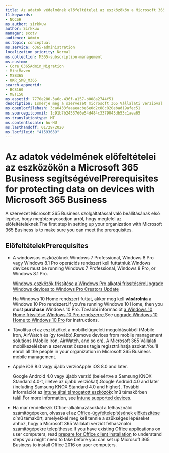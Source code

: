```yaml
---
title: Az adatok védelmének előfeltételei az eszközökön a Microsoft 365 Business segítségével
f1.keywords:
- NOCSH
ms.author: sirkkuw
author: Sirkkuw
manager: scotv
audience: Admin
ms.topic: conceptual
ms.service: o365-administration
localization_priority: Normal
ms.collection: M365-subscription-management
ms.custom:
- Core_O365Admin_Migration
- MiniMaven
- MSB365
- OKR_SMB_M365
search.appverid:
- BCS160
- MET150
ms.assetid: 7770e280-3a6c-436f-a157-b008a2744f51
description: Ismerje meg a szervezet microsoft 365 Vállalati verzióval való beállításának előfeltételeit.
ms.openlocfilehash: 3ca0433faaaeacbe6e0d2c88c820ebad19afec51
ms.sourcegitcommit: 1c91b7b24537d0e54d484c3379043db53c1aea65
ms.translationtype: MT
ms.contentlocale: hu-HU
ms.lasthandoff: 01/29/2020
ms.locfileid: "41593639"
---
```

# <a name="prerequisites-for-protecting-data-on-devices-with-microsoft-365-business"></a><span data-ttu-id="5af54-103">Az adatok védelmének előfeltételei az eszközökön a Microsoft 365 Business segítségével</span><span class="sxs-lookup"><span data-stu-id="5af54-103">Prerequisites for protecting data on devices with Microsoft 365 Business</span></span>

<span data-ttu-id="5af54-104">A szervezet Microsoft 365 Business szolgáltatással való beállításának első lépése, hogy megbizonyosodjon arról, hogy megfelel az előfeltételeknek.</span><span class="sxs-lookup"><span data-stu-id="5af54-104">The first step in setting up your organization with Microsoft 365 Business is to make sure you can meet the prerequisites.</span></span>
  
## <a name="prerequisites"></a><span data-ttu-id="5af54-105">Előfeltételek</span><span class="sxs-lookup"><span data-stu-id="5af54-105">Prerequisites</span></span>

- <span data-ttu-id="5af54-106">A windowsos eszközöknek Windows 7 Professional, Windows 8 Pro vagy Windows 8.1 Pro operációs rendszert kell futtatniuk.</span><span class="sxs-lookup"><span data-stu-id="5af54-106">Windows devices must be running Windows 7 Professional, Windows 8 Pro, or Windows 8.1 Pro.</span></span>
    
    [<span data-ttu-id="5af54-107">Windows-eszközök frissítése a Windows Pro alkotói frissítésére</span><span class="sxs-lookup"><span data-stu-id="5af54-107">Upgrade Windows devices to Windows Pro Creators Update</span></span>](upgrade-to-windows-pro-creators-update.md)
    
    <span data-ttu-id="5af54-108">Ha Windows 10 Home rendszert futtat, akkor meg kell **vásárolnia** a Windows 10 Pro rendszert.</span><span class="sxs-lookup"><span data-stu-id="5af54-108">If you're running Windows 10 Home, then you must **purchase** Windows  10 Pro.</span></span> <span data-ttu-id="5af54-109">További információt [a Windows 10 Home frissítése Windows 10 Pro rendszerre.](https://support.office.com/article/0aee10c1-4d34-43ee-a325-579c6c2df90e?ui=en-US&rs=en-US&ad=US)</span><span class="sxs-lookup"><span data-stu-id="5af54-109">See [upgrade Windows 10 Home to Windows 10 Pro](https://support.office.com/article/0aee10c1-4d34-43ee-a325-579c6c2df90e?ui=en-US&rs=en-US&ad=US) for instructions.</span></span> 
    
- <span data-ttu-id="5af54-110">Távolítsa el az eszközöket a mobilfelügyeleti megoldásokból (Mobile Iron, AirWatch és így tovább).</span><span class="sxs-lookup"><span data-stu-id="5af54-110">Remove devices from mobile management solutions (Mobile Iron, AirWatch, and so on).</span></span> <span data-ttu-id="5af54-111">A Microsoft 365 Vállalati mobilkezelésben a szervezet összes tagja regisztrálhatja azokat.</span><span class="sxs-lookup"><span data-stu-id="5af54-111">You'll enroll all the people in your organization in Microsoft 365 Business mobile management.</span></span>
    
- <span data-ttu-id="5af54-112">Apple iOS 8.0 vagy újabb verzió</span><span class="sxs-lookup"><span data-stu-id="5af54-112">Apple iOS 8.0 and later.</span></span>
    
    <span data-ttu-id="5af54-113">Google Android 4.0 vagy újabb verzió (beleértve a Samsung KNOX Standard 4.0-t, illetve az újabb verziókat).</span><span class="sxs-lookup"><span data-stu-id="5af54-113">Google Android 4.0 and later (including Samsung KNOX Standard 4.0 and higher).</span></span> <span data-ttu-id="5af54-114">További információt az [Intune által támogatott eszközök](https://go.microsoft.com/fwlink/p/?linkid=852307)című témakörben talál.</span><span class="sxs-lookup"><span data-stu-id="5af54-114">For more information, see [Intune supported devices](https://go.microsoft.com/fwlink/p/?linkid=852307).</span></span>
    
- <span data-ttu-id="5af54-115">Ha már rendelkezik Office-alkalmazásokkal a felhasználói számítógépeken, olvassa el az [Office-ügyféltelepítésének előkészítése](prepare-for-office-client-deployment.md) című témakört, amelyekkel meg kell tennie a szükséges lépéseket ahhoz, hogy a Microsoft 365 Vállalati verziót felhasználói számítógépekre telepíthesse.</span><span class="sxs-lookup"><span data-stu-id="5af54-115">If you have existing Office applications on user computers, read [prepare for Office client installation](prepare-for-office-client-deployment.md) to understand steps you might need to take before you can set up Microsoft 365 Business to install Office 2016 on user computers.</span></span> 
